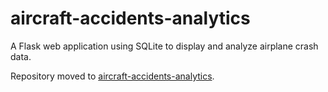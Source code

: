 # aircraft-accidents-analytics
A Flask web application using SQLite to display and analyze airplane crash data.

Repository moved to [aircraft-accidents-analytics](https://github.com/carlahnr/aircraft-accidents-analytics).
